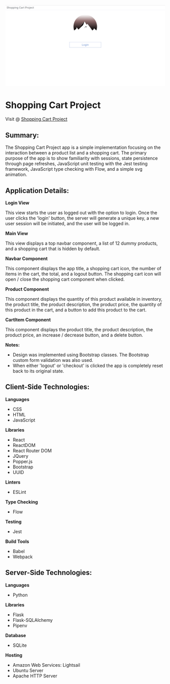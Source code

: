 ![](screenshot.png)

# Shopping Cart Project

Visit @ [Shopping Cart Project](http://shopping-cart-project.54.218.142.71.xip.io)

## Summary:

The Shopping Cart Project app is a simple implementation focusing on the interaction between a product list and a shopping cart. The primary purpose of the app is to show familiarity with sessions, state persistence through page refreshes, JavaScript unit testing with the Jest testing framework, JavaScript type checking with Flow, and a simple svg animation.

## Application Details:

**Login View**

This view starts the user as logged out with the option to login. Once the user clicks the 'login' button, the server will generate a unique key, a new user session will be initiated, and the user will be logged in.

**Main View**

This view displays a top navbar component, a list of 12 dummy products, and a shopping cart that is hidden by default.

**Navbar Component**

This component displays the app title, a shopping cart icon, the number of items in the cart, the total, and a logout button. The shopping cart icon will open / close the shopping cart component when clicked.

**Product Component**

This component displays the quantity of this product available in inventory, the product title, the product description, the product price, the quantity of this product in the cart, and a button to add this product to the cart.

**CartItem Component**

This component displays the product title, the product description, the product price, an increase / decrease button, and a delete button.

**Notes:**
- Design was implemented using Bootstrap classes. The Bootstrap custom form validation was also used.
- When either 'logout' or 'checkout' is clicked the app is completely reset back to its original state.

## Client-Side Technologies:

**Languages**

- CSS
- HTML
- JavaScript

**Libraries**

- React
- ReactDOM
- React Router DOM
- JQuery
- Popper.js
- Bootstrap
- UUID

**Linters**

- ESLint

**Type Checking**

- Flow

**Testing**

- Jest

**Build Tools**

- Babel
- Webpack

## Server-Side Technologies:

**Languages**

- Python

**Libraries**

- Flask
- Flask-SQLAlchemy
- Pipenv

**Database**

- SQLite

**Hosting**

- Amazon Web Services: Lightsail
- Ubuntu Server
- Apache HTTP Server